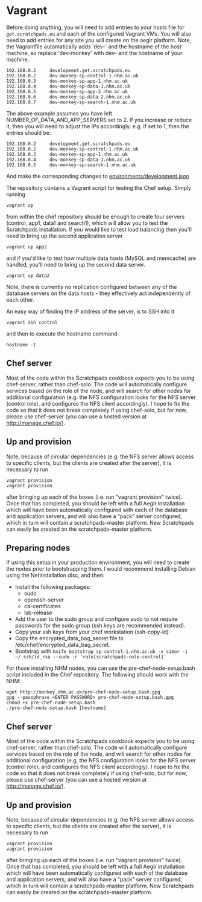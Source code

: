 Vagrant
=======

Before doing anything, you will need to add entries to your hosts file for 
`get.scratchpads.eu` and each of the configured Vagrant VMs. You will also need 
to add entries for any site you will create on the aegir platform. Note, the 
Vagrantfile automatically adds 'dev-' and the hostname of the host machine, so 
replace 'dev-monkey' with dev- and the hostname of your machine.

    192.168.0.2     development.get.scratchpads.eu
    192.168.0.2     dev-monkey-sp-control-1.nhm.ac.uk
    192.168.0.3     dev-monkey-sp-app-1.nhm.ac.uk
    192.168.0.4     dev-monkey-sp-data-1.nhm.ac.uk
    192.168.0.5     dev-monkey-sp-app-2.nhm.ac.uk
    192.168.0.6     dev-monkey-sp-data-2.nhm.ac.uk
    192.168.0.7     dev-monkey-sp-search-1.nhm.ac.uk

The above example assumes you have left NUMBER_OF_DATA_AND_APP_SERVERS set to 
2. If you increase or reduce it, then you will need to adjust the IPs 
accordingly. e.g. if set to 1, then the entries should be:

    192.168.0.2     development.get.scratchpads.eu
    192.168.0.2     dev-monkey-sp-control-1.nhm.ac.uk
    192.168.0.3     dev-monkey-sp-app-1.nhm.ac.uk
    192.168.0.4     dev-monkey-sp-data-1.nhm.ac.uk
    192.168.0.5     dev-monkey-sp-search-1.nhm.ac.uk

And make the corresponding changes to [environments/development.json](environments/development.json)

The repository contains a Vagrant script for testing the Chef setup. Simply 
running

    vagrant up

from within the chef repository should be enough to create four servers 
(control, app1, data1 and search1), which will allow you to test the 
Scratchpads installation. If you would like to test load balancing then you'll 
need to bring up the second application server

    vagrant up app2

and if you'd like to test how multiple data hosts (MySQL and memcache) are 
handled, you'll need to bring up the second data server.

    vagrant up data2

Note, there is currently no replication configured between any of the database 
servers on the data hosts - they effectively act independently of each other.

An easy way of finding the IP address of the server, is to SSH into it 

    vagrant ssh control

and then to execute the hostname command

    hostname -I

Chef server
-----------
Most of the code within the Scratchpads cookbook expects you to be using 
chef-server, rather than chef-solo. The code will automatically configure 
services based on the role of the node, and will search for other nodes for 
additional configuration (e.g. the NFS configuration looks for the NFS server 
(control role), and configures the NFS client accordingly). I hope to fix the 
code so that it does not break completely if using chef-solo, but for now, 
please use chef-server (you can use a hosted version at http://manage.chef.io/).

Up and provision
----------------
Note, because of circular dependencies (e.g. the NFS server allows access to 
specific clients, but the clients are created after the server), it is 
necessary to run

    vagrant provision
    vagrant provision

after bringing up each of the boxes (i.e. run "vagrant provision" twice). Once 
that has completed, you should be left with a full Aegir installation which 
will have been automatically configured with each of the database and 
application servers, and will also have a "pack" server configured, which in 
turn will contain a scratchpads-master platform. New Scratchpads can easily be 
created on the scratchpads-master platform.

Preparing nodes
---------------
If using this setup in your production environment, you will need to create the 
nodes prior to bootstrapping them. I would recommend installing Debian using 
the Netinstallation disc, and then:
- Install the following packages:
  - sudo
  - openssh-server
  - ca-certificates
  - lsb-release
- Add the user to the sudo group and configure sudo to not require passwords for the sudo group (ssh keys are recommended instead).
- Copy your ssh keys from your chef workstation (ssh-copy-id).
- Copy the encrypted_data_bag_secret file to /etc/chef/encrypted_data_bag_secret.
- Bootstrap with `knife bootstrap sp-control-1.nhm.ac.uk -x simor -i ~/.ssh/id_rsa --sudo -r 'role[scratchpads-role-control]'`

For those installing NHM nodes, you can use the pre-chef-node-setup.bash script 
included in the Chef repository. The following should work with the NHM:

    wget http://monkey.nhm.ac.uk/pre-chef-node-setup.bash.gpg
    gpg --passphrase <ENTER PASSWORD> pre-chef-node-setup.bash.gpg
    chmod +x pre-chef-node-setup.bash
    ./pre-chef-node-setup.bash [hostname]

Chef server
-----------
Most of the code within the Scratchpads cookbook expects you to be using 
chef-server, rather than chef-solo. The code will automatically configure 
services based on the role of the node, and will search for other nodes for 
additional configuration (e.g. the NFS configuration looks for the NFS server 
(control role), and configures the NFS client accordingly). I hope to fix the 
code so that it does not break completely if using chef-solo, but for now, 
please use chef-server (you can use a hosted version at http://manage.chef.io/).

Up and provision
----------------
Note, because of circular dependencies (e.g. the NFS server allows access to 
specific clients, but the clients are created after the server), it is 
necessary to run

    vagrant provision
    vagrant provision

after bringing up each of the boxes (i.e. run "vagrant provision" twice). Once 
that has completed, you should be left with a full Aegir installation which 
will have been automatically configured with each of the database and 
application servers, and will also have a "pack" server configured, which in 
turn will contain a scratchpads-master platform. New Scratchpads can easily be 
created on the scratchpads-master platform.
